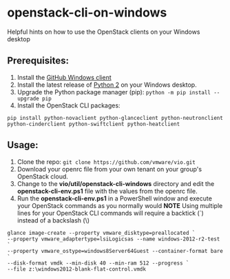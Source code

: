 # openstack-cli-on-windows
Helpful hints on how to use the OpenStack clients on your Windows desktop

## Prerequisites:
1.  Install the [GitHub Windows client](https://desktop.github.com/)
1.  Install the latest release of [Python 2](https://www.python.org/downloads/) on your Windows desktop.
2.  Upgrade the Python package manager (pip): ```python -m pip install --upgrade pip```
3.  Install the OpenStack CLI packages:
```
pip install python-novaclient python-glanceclient python-neutronclient python-cinderclient python-swiftclient python-heatclient
```

## Usage:
1.  Clone the repo: ```git clone https://github.com/vmware/vio.git```
2.  Download your openrc file from your own tenant on your group's OpenStack cloud.
3.  Change to the **vio/util/openstack-cli-windows** directory and edit the **openstack-cli-env.ps1** file with the values from the openrc file.
4.  Run the **openstack-cli-env.ps1** in a PowerShell window and execute your OpenStack commands as you normally would
**NOTE** Using multiple lines for your OpenStack CLI commands will require a backtick (`) instead of a backslash (\\)
```
glance image-create --property vmware_disktype=preallocated `
--property vmware_adaptertype=lsiLogicsas --name windows-2012-r2-test `
--property vmware_ostype=windows8Server64Guest --container-format bare `
--disk-format vmdk --min-disk 40 --min-ram 512 --progress `
--file z:\windows2012-blank-flat-control.vmdk
```
